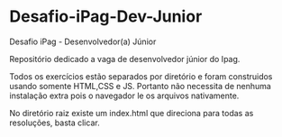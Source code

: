 # Desafio-iPag-Dev-Junior
Desafio iPag - Desenvolvedor(a) Júnior


Repositório dedicado a vaga de desenvolvedor júnior do Ipag.

Todos os exercícios estão separados por diretório e foram construidos usando somente HTML,CSS e JS.
Portanto não necessita de nenhuma instalação extra pois o navegador le os arquivos nativamente.

No diretório raiz existe um index.html que direciona para todas as resoluções, basta clicar.
